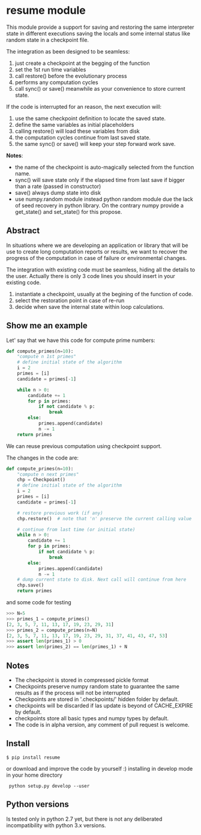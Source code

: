 # resume module

This module provide a support for saving and restoring the same interpreter
state in different executions saving the locals and some internal status
like random state in a checkpoint file.

The integration as been designed to be seamless:

1. just create a checkpoint at the begging of the function
2. set the 1st run time variables
3. call restore() before the evolutionary process
4. performs any computation cycles
5. call sync() or save() meanwhile as your convenience to store current state.

If the code is interrupted for an reason, the next execution will:

1. use the same checkpoint definition to locate the saved state.
2. define the same variables as initial placeholders
3. calling restore() will load these variables from disk
4. the computation cycles continue from last saved state.
5. the same sync() or save() will keep your step forward work save.

**Notes**:

- the name of the checkpoint is auto-magically selected from the function name.
- sync() will save state only if the elapsed time from last save if bigger
  than a rate (passed in constructor)
- save() always dump state into disk
- use numpy.random module instead python random module due the lack of seed
  recovery in python library.
  On the contrary numpy provide a get_state() and set_state() for this propose.


## Abstract

In situations where we are developing an application or library that will be use to create long computation reports or results, we want to recover the progress of the computation in case of failure or environmental changes.

The integration with existing code must be seamless, hiding all the details to the user. Actually there is only 3 code lines you should insert in your existing code.

1. instantiate a checkpoint, usually at the begining of the function of code.
2. select the restoration point in case of re-run
3. decide when save the internal state within loop calculations.

## Show me an example

Let' say that we have this code for compute prime numbers:

```python
def compute_primes(n=10):
    "compute n 1st primes"
    # define initial state of the algorithm
    i = 2
    primes = [i]
    candidate = primes[-1]

    while n > 0:
        candidate += 1
        for p in primes:
            if not candidate % p:
                break
        else:
            primes.append(candidate)
            n -= 1
    return primes
```

We can reuse previous computation using checkpoint support.

The changes in the code are:

```python
def compute_primes(n=10):
    "compute n next primes"
    chp = Checkpoint()
    # define initial state of the algorithm
    i = 2
    primes = [i]
    candidate = primes[-1]

    # restore previous work (if any)
    chp.restore()  # note that 'n' preserve the current calling value

    # continue from last time (or initial state)
    while n > 0:
        candidate += 1
        for p in primes:
            if not candidate % p:
                break
        else:
            primes.append(candidate)
            n -= 1
    # dump current state to disk. Next call will continue from here
    chp.save()
    return primes
```

and some code for testing

```python
>>> N=5
>>> primes_1 = compute_primes()
[2, 3, 5, 7, 11, 13, 17, 19, 23, 29, 31]
>>> primes_2 = compute_primes(n=N)
[2, 3, 5, 7, 11, 13, 17, 19, 23, 29, 31, 37, 41, 43, 47, 53]
>>> assert len(primes_1) > 0
>>> assert len(primes_2) == len(primes_1) + N
```

## Notes

- The checkpoint is stored in compressed pickle format
- Checkpoints preserve numpy random state to guarantee the same results as if the process will not be interrupted
- Checkpoints are stored in '.checkpoints/' hidden folder by default.
- checkpoints will be discarded if las update is beyond of CACHE_EXPIRE by default.
- checkpoints store all basic types and numpy types by default.
- The code is in alpha version, any comment of pull request is welcome.

## Install

```
$ pip install resume
```

or download and improve the code by yourself :) installing in develop mode in your home directory

```
 python setup.py develop --user
```


## Python versions

Is tested only in python 2.7 yet, but there is not any deliberated incompatibility with python 3.x versions.
